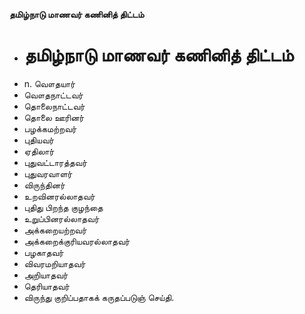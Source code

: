 **தமிழ்நாடு மாணவர் கணினித் திட்டம்**
- # தமிழ்நாடு மாணவர் கணினித் திட்டம்
- n. வௌதயார்
- வௌதநாட்டவர்
- தொலைநாட்டவர்
- தொலை ஊரினர்
- பழக்கமற்றவர்
- புதியவர்
- ஏதிலார்
- புதுவட்டாரத்தவர்
- புதுவரவாளர்
- விருந்தினர்
- உறவினரல்லாதவர்
- புதிது பிறந்த குழந்தை
- உறுப்பினரல்லாதவர்
- அக்கறையற்றவர்
- அக்கறைக்குரியவரல்லாதவர்
- பழகாதவர்
- விவரமறியாதவர்
- அறியாதவர்
- தெரியாதவர்
- விருந்து குறிப்பதாகக் கருதப்படுஞ் செய்தி.

